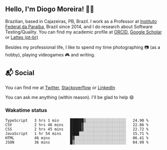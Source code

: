 ## Hello, I'm Diogo Moreira! 👋🏻

Brazilian, based in Cajazeiras, PB, Brazil.
I work as a Professor at [Instituto Federal da Paraíba](https://ifpb.edu.br), Brazil since 2014, and I do research about Software Testing/Quality. You can find my academic profile at [ORCID](https://orcid.org/0000-0003-1803-6565), [Google Scholar](https://scholar.google.com.br/citations?hl=pt-BR&user=DlSdlvEAAAAJ) or [Lattes (pt-br)](http://buscatextual.cnpq.br/buscatextual/visualizacv.do?id=K4384159A1)

Besides my professional life, I like to spend my time photographing 📷 (as a hobby), playing videogames 🎮 and writing.

## 📬 Social

You can find me at [Twitter](https://twitter.com/diogodmoreira), [Stackoverflow](https://stackoverflow.com/users/1541533/diogo-moreira) or [LinkedIn](https://linkedin.com/in/diogodmoreira)

You can ask me anything (within reason). I'll be glad to help 😄

### Wakatime status

<!--START_SECTION:waka-->

```text
TypeScript   3 hrs 1 min     ██████▒░░░░░░░░░░░░░░░░░░   24.90 %
CSV          2 hrs 46 mins   █████▓░░░░░░░░░░░░░░░░░░░   22.86 %
CSS          2 hrs 45 mins   █████▓░░░░░░░░░░░░░░░░░░░   22.72 %
JavaScript   1 hr 54 mins    ████░░░░░░░░░░░░░░░░░░░░░   15.71 %
HTML         46 mins         █▓░░░░░░░░░░░░░░░░░░░░░░░   06.41 %
JSON         36 mins         █▒░░░░░░░░░░░░░░░░░░░░░░░   04.99 %
```

<!--END_SECTION:waka-->
